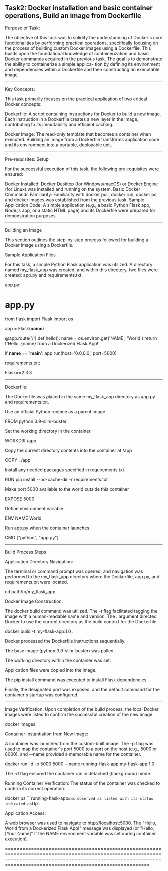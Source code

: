 Task2: Docker installation and basic container operations, Build an image from Dockerfile
---------------------------------------------------------------------------------------------------------------------------------------------------------------
Purpose of Task:

The objective of this task was to solidify the understanding of Docker's core functionalities by performing practical operations, specifically focusing on the process of building custom Docker images using
a Dockerfile. This builds upon the foundational knowledge of containerization and basic Docker commands acquired in the previous task. The goal is to demonstrate the ability to containerize a simple applica-
tion by defining its environment and dependencies within a Dockerfile and then constructing an executable image.

----------------------------------------------------------------------------------------------------------------------------------------------------------------
Key Concepts:

This task primarily focuses on the practical application of two critical Docker concepts:

Dockerfile: A script containing instructions for Docker to build a new image. Each instruction in a Dockerfile creates a new layer in the image, contributing to its immutability and efficient caching.

Docker Image: The read-only template that becomes a container when executed. Building an image from a Dockerfile transforms application code and its environment into a portable, deployable unit.

----------------------------------------------------------------------------------------------------------------------------------------------------------------
Pre-requisites: Setup

For the successful execution of this task, the following pre-requisites were ensured:

Docker Installed: Docker Desktop (for Windows/macOS) or Docker Engine (for Linux) was installed and running on the system.
Basic Docker Commands Familiarity: Familiarity with docker pull, docker run, docker ps, and docker images was established from the previous task.
Sample Application Code: A simple application (e.g., a basic Python Flask app, Node.js app, or a static HTML page) and its Dockerfile were prepared for demonstration purposes.

----------------------------------------------------------------------------------------------------------------------------------------------------------------
Building an Image

This section outlines the step-by-step process followed for building a Docker image using a Dockerfile.

Sample Application Files

For this task, a simple Python Flask application was utilized. A directory named my_flask_app was created, and within this directory, two files were created: app.py and requirements.txt.

app.py:

# app.py
from flask import Flask
import os

app = Flask(__name__)

@app.route('/')
def hello():
    name = os.environ.get('NAME', 'World')
    return f'Hello, {name} from a Dockerized Flask App!'

if __name__ == '__main__':
    app.run(host='0.0.0.0', port=5000)

requirements.txt:

Flask==2.3.3

----------------------------------------------------------------------------------------------------------------------------------------------------------------
Dockerfile:

The Dockerfile was placed in the same my_flask_app directory as app.py and requirements.txt.

Use an official Python runtime as a parent image

FROM python:3.9-slim-buster

Set the working directory in the container

WORKDIR /app

Copy the current directory contents into the container at /app

COPY . /app

Install any needed packages specified in requirements.txt

RUN pip install --no-cache-dir -r requirements.txt

Make port 5000 available to the world outside this container

EXPOSE 5000

Define environment variable

ENV NAME World

Run app.py when the container launches

CMD ["python", "app.py"]

----------------------------------------------------------------------------------------------------------------------------------------------------------------
Build Process Steps

Application Directory Navigation:

The terminal or command prompt was opened, and navigation was performed to the my_flask_app directory where the Dockerfile, app.py, and requirements.txt were located.

cd path/to/my_flask_app

Docker Image Construction:

The docker build command was utilized. The -t flag facilitated tagging the image with a human-readable name and version. The . argument directed Docker to use the current directory as the build context for
the Dockerfile.

docker build -t my-flask-app:1.0 .

Docker processed the Dockerfile instructions sequentially.

The base image (python:3.9-slim-buster) was pulled.

The working directory within the container was set.

Application files were copied into the image.

The pip install command was executed to install Flask dependencies.

Finally, the designated port was exposed, and the default command for the container's startup was configured.

----------------------------------------------------------------------------------------------------------------------------------------------------------------
Image Verification:
Upon completion of the build process, the local Docker images were listed to confirm the successful creation of the new image.

docker images

Container Instantiation from New Image:

A container was launched from the custom-built image. The -p flag was used to map the container's port 5000 to a port on the host (e.g., 5000 or 8000), and --name provided a memorable name for the container.

docker run -d -p 5000:5000 --name running-flask-app my-flask-app:1.0

The -d flag ensured the container ran in detached (background) mode.

Running Container Verification:
The status of the container was checked to confirm its correct operation.

docker ps
```running-flask-app` was observed as listed with its status indicated as `Up`.

Application Access:

A web browser was used to navigate to http://localhost:5000. The "Hello, World from a Dockerized Flask App!" message was displayed (or "Hello, [Your Name]" if the NAME environment variable was set during 
container execution).

====================================================================================================================================================================================================================



